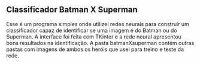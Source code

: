 ## Classificador Batman X Superman

Esse é um programa simples onde utilizei redes neurais para construir um classificador capaz de identificar se uma imagem é do Batman ou do Superman. A interface foi feita com TKinter e a rede neural apresentou bons resultados na identificação. A pasta batmanXsuperman contém outras pastas com imagens de ambos os heróis que usei para treino e teste da rede.
